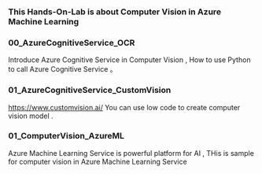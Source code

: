 ### **This Hands-On-Lab is about Computer Vision in Azure Machine Learning** ###

### **00_AzureCognitiveService_OCR** ###

Introduce Azure Cognitive Service in Computer Vision , How to use Python to call Azure Cognitive Service 。

### **01_AzureCognitiveService_CustomVision** ###

<a href="https://www.customvision.ai/">https://www.customvision.ai/</a> You can use low code to create computer vision model .

### **01_ComputerVision_AzureML** ###

Azure Machine Learning Service is powerful platform for AI , THis is sample for computer vision in Azure Machine Learning Service




